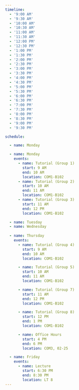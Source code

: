 ```yaml
---
timeline:
  - '9:00 AM'
  - '9:30 AM'
  - '10:00 AM'
  - '10:30 AM'
  - '11:00 AM'
  - '11:30 AM'
  - '12:00 PM'
  - '12:30 PM'
  - '1:00 PM'
  - '1:30 PM'
  - '2:00 PM'
  - '2:30 PM'
  - '3:00 PM'
  - '3:30 PM'
  - '4:00 PM'
  - '4:30 PM'
  - '5:00 PM'
  - '5:30 PM'
  - '6:00 PM'
  - '6:30 PM'
  - '7:00 PM'
  - '7:30 PM'
  - '8:00 PM'
  - '8:30 PM'
  - '9:00 PM'
  - '9:30 PM'

schedule:

  - name: Monday

  - name: Monday
    events:
      - name: Tutorial (Group 1)
        start: 9 AM
        end: 10 AM
        location: COM1-B102 
      - name: Tutorial (Group 2)
        start: 10 AM
        end: 11 AM
        location: COM1-B102 
      - name: Tutorial (Group 3)
        start: 11 AM
        end: 12 PM
        location: COM1-B102 

  - name: Tuesday
  - name: Wednesday
        
  - name: Thursday
    events:
      - name: Tutorial (Group 4)
        start: 9 AM
        end: 10 AM
        location: COM1-B102 

      - name: Tutorial (Group 5)
        start: 10 AM
        end: 11 AM
        location: COM1-B102 

      - name: Tutorial (Group 7)
        start: 11 AM
        end: 12 PM
        location: COM1-B102 

      - name: Tutorial (Group 8)
        start: 12 PM
        end: 1 PM
        location: COM1-B102 

      - name: Office Hours
        start: 4 PM
        end: 6 PM
        location: COM3, 02-25 

  - name: Friday
    events:
      - name: Lecture
        start: 6:30 PM
        end: 8:30 PM
        location: LT 8
---
```


